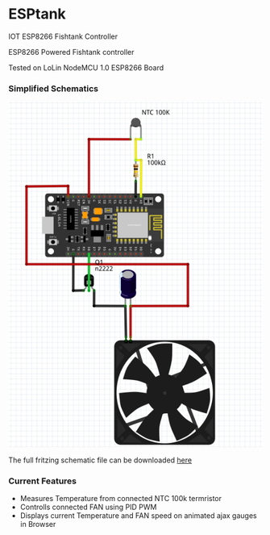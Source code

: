 # ESPtank
IOT ESP8266 Fishtank Controller

ESP8266 Powered Fishtank controller

Tested on LoLin NodeMCU 1.0 ESP8266 Board

### Simplified Schematics

![alt text](https://raw.githubusercontent.com/psych0d0g/ESP8266_FishTank/master/schematics/ESP8266_FishTank.png "Simplified Schematics")

The full fritzing schematic file can be downloaded [here](https://raw.githubusercontent.com/psych0d0g/ESP8266_FishTank/master/schematics/ESP8266_FishTank.fzz)

### Current Features

* Measures Temperature from connected NTC 100k termristor
* Controlls connected FAN using PID PWM
* Displays current Temperature and FAN speed on animated ajax gauges in Browser
